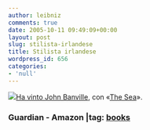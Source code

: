 ```yaml
---
author: leibniz
comments: true
date: 2005-10-11 09:49:09+00:00
layout: post
slug: stilista-irlandese
title: Stilista irlandese
wordpress_id: 656
categories:
- 'null'
---
```


![](http://images.amazon.com/images/P/0330483285.01.THUMBZZZ.jpg)[Ha vinto John Banville](http://books.guardian.co.uk/bookerprize2005/story/0,16347,1589284,00.html), con «[The Sea](http://www.amazon.com/gp/product/0330483285/104-7490069-0068742?v=glance&n=283155&s=books&v=glance)».

### Guardian - Amazon |tag: [books](http://www.technorati.com/tags/books)

### 
